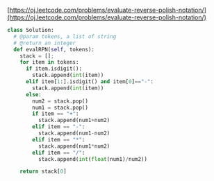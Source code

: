  
 [https://oj.leetcode.com/problems/evaluate-reverse-polish-notation/](https://oj.leetcode.com/problems/evaluate-reverse-polish-notation/)

``` python
class Solution:
  # @param tokens, a list of string
  # @return an integer
  def evalRPN(self, tokens):
    stack = [];
    for item in tokens:
      if item.isdigit():
        stack.append(int(item))
      elif item[1:].isdigit() and item[0]=="-":
        stack.append(int(item))
      else:
        num2 = stack.pop()
        num1 = stack.pop()
        if item == "+":
          stack.append(num1+num2)
        elif item == "-":
          stack.append(num1-num2)
        elif item == "*":
          stack.append(num1*num2)
        elif item == "/":
          stack.append(int(float(num1)/num2))

    return stack[0]
```
